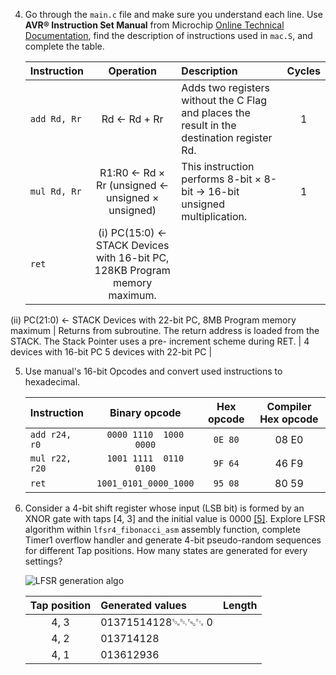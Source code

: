 4. Go through the `main.c` file and make sure you understand each line. Use **AVR® Instruction Set Manual** from Microchip [Online Technical Documentation](https://onlinedocs.microchip.com/), find the description of instructions used in `mac.S`, and complete the table.

   | **Instruction** | **Operation** | **Description** | **Cycles** |
   | :-- | :-: | :-- | :-: |
   | `add Rd, Rr` | Rd ← Rd + Rr | Adds two registers without the C Flag and places the result in the destination register Rd. | 1 |
   | `mul Rd, Rr` | R1:R0 ← Rd × Rr (unsigned ← unsigned × unsigned)  | This instruction performs 8-bit × 8-bit → 16-bit unsigned multiplication. | 1 |
   | `ret` | (i) PC(15:0) ← STACK Devices with 16-bit PC, 128KB Program memory maximum.
(ii) PC(21:0) ← STACK Devices with 22-bit PC, 8MB Program memory maximum | Returns from subroutine. The return address is loaded from the STACK. The Stack Pointer uses a pre-
increment scheme during RET. | 4 devices with 16-bit PC
5 devices with 22-bit PC |

5. Use manual's 16-bit Opcodes and convert used instructions to hexadecimal.

   | **Instruction** | **Binary opcode** | **Hex opcode** | **Compiler Hex opcode** |
   | :-- | :-: | :-: | :-: |
   | `add r24, r0` | `0000 1110  1000 0000` | `0E 80` | 08 E0 |
   | `mul r22, r20` | `1001 1111  0110 0100` | `9F 64` | 46 F9 |
   | `ret` | `1001_0101_0000_1000` | `95 08` | 80 59 |

1. Consider a 4-bit shift register whose input (LSB bit) is formed by an XNOR gate with taps [4, 3] and the initial value is 0000 [[5]](https://www.edn.com/tutorial-linear-feedback-shift-registers-lfsrs-part-1/). Explore LFSR algorithm within `lfsr4_fibonacci_asm` assembly function, complete Timer1 overflow handler and generate 4-bit pseudo-random sequences for different Tap positions. How many states are generated for every settings?

   ![LFSR generation algo](images/flowchart_lfsr-value_algo.png)

   | **Tap position** | **Generated values** | **Length** |
   | :-: | :-- | :-: |
   | 4, 3 | 01371514128␁␑␅␃ 0 |  |
   | 4, 2 | 013714128 |  |
   | 4, 1 | 013612936 |  |